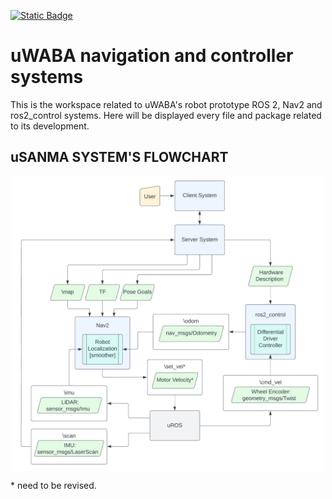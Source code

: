 [![Static Badge](https://img.shields.io/badge/version-v0.0.1--alpha-teal)](https://github.com/uSANMA/ros2-uwaba-prototype)
# uWABA navigation and controller systems
This is the workspace related to uWABA's robot prototype ROS 2, Nav2 and ros2_control systems. Here will be displayed every file and package related to its development.

## uSANMA SYSTEM'S FLOWCHART
<p align="center">
<img src="https://github.com/uSANMA/ros2-uwaba-prototype/blob/alpha/docs/uSANMA%20Stack%20English.png" width="500" align="center">
</p>
* need to be revised.
